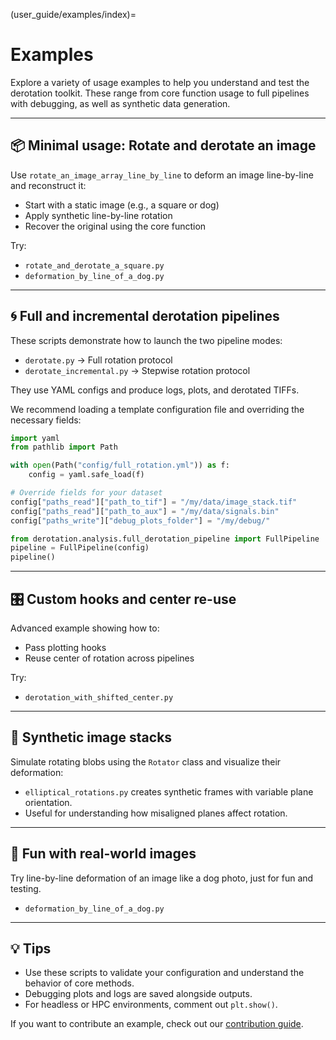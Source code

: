 (user_guide/examples/index)=
# Examples

Explore a variety of usage examples to help you understand and test the derotation toolkit. These range from core function usage to full pipelines with debugging, as well as synthetic data generation.

---

## 📦 Minimal usage: Rotate and derotate an image
Use `rotate_an_image_array_line_by_line` to deform an image line-by-line and reconstruct it:
- Start with a static image (e.g., a square or dog)
- Apply synthetic line-by-line rotation
- Recover the original using the core function

Try:
- `rotate_and_derotate_a_square.py`
- `deformation_by_line_of_a_dog.py`

---

## 🌀 Full and incremental derotation pipelines
These scripts demonstrate how to launch the two pipeline modes:
- `derotate.py` → Full rotation protocol
- `derotate_incremental.py` → Stepwise rotation protocol

They use YAML configs and produce logs, plots, and derotated TIFFs.

We recommend loading a template configuration file and overriding the necessary fields:

```python
import yaml
from pathlib import Path

with open(Path("config/full_rotation.yml")) as f:
    config = yaml.safe_load(f)

# Override fields for your dataset
config["paths_read"]["path_to_tif"] = "/my/data/image_stack.tif"
config["paths_read"]["path_to_aux"] = "/my/data/signals.bin"
config["paths_write"]["debug_plots_folder"] = "/my/debug/"

from derotation.analysis.full_derotation_pipeline import FullPipeline
pipeline = FullPipeline(config)
pipeline()
```

---

## 🎛️ Custom hooks and center re-use
Advanced example showing how to:
- Pass plotting hooks
- Reuse center of rotation across pipelines

Try:
- `derotation_with_shifted_center.py`

---

## 🧪 Synthetic image stacks
Simulate rotating blobs using the `Rotator` class and visualize their deformation:
- `elliptical_rotations.py` creates synthetic frames with variable plane orientation.
- Useful for understanding how misaligned planes affect rotation.

---

## 🐶 Fun with real-world images
Try line-by-line deformation of an image like a dog photo, just for fun and testing.
- `deformation_by_line_of_a_dog.py`

---

## 💡 Tips
- Use these scripts to validate your configuration and understand the behavior of core methods.
- Debugging plots and logs are saved alongside outputs.
- For headless or HPC environments, comment out `plt.show()`.

If you want to contribute an example, check out our [contribution guide](../community/index.md).

